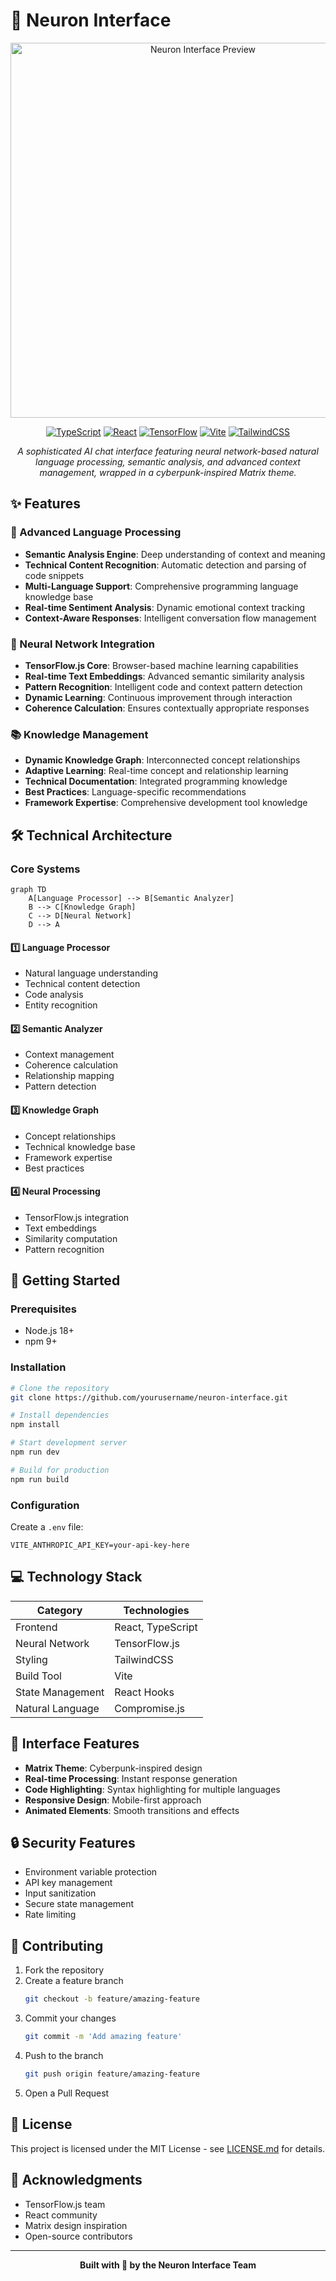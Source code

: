 # 🧠 Neuron Interface

<div align="center">
  <img src="preview.png" alt="Neuron Interface Preview" width="600">
  
  [![TypeScript](https://img.shields.io/badge/TypeScript-007ACC?style=for-the-badge&logo=typescript&logoColor=white)](https://www.typescriptlang.org/)
  [![React](https://img.shields.io/badge/React-20232A?style=for-the-badge&logo=react&logoColor=61DAFB)](https://reactjs.org/)
  [![TensorFlow](https://img.shields.io/badge/TensorFlow-FF6F00?style=for-the-badge&logo=tensorflow&logoColor=white)](https://www.tensorflow.org/js)
  [![Vite](https://img.shields.io/badge/Vite-646CFF?style=for-the-badge&logo=vite&logoColor=white)](https://vitejs.dev/)
  [![TailwindCSS](https://img.shields.io/badge/Tailwind_CSS-38B2AC?style=for-the-badge&logo=tailwind-css&logoColor=white)](https://tailwindcss.com/)

  *A sophisticated AI chat interface featuring neural network-based natural language processing, semantic analysis, and advanced context management, wrapped in a cyberpunk-inspired Matrix theme.*
</div>

## ✨ Features

### 🤖 Advanced Language Processing
- **Semantic Analysis Engine**: Deep understanding of context and meaning
- **Technical Content Recognition**: Automatic detection and parsing of code snippets
- **Multi-Language Support**: Comprehensive programming language knowledge base
- **Real-time Sentiment Analysis**: Dynamic emotional context tracking
- **Context-Aware Responses**: Intelligent conversation flow management

### 🔮 Neural Network Integration
- **TensorFlow.js Core**: Browser-based machine learning capabilities
- **Real-time Text Embeddings**: Advanced semantic similarity analysis
- **Pattern Recognition**: Intelligent code and context pattern detection
- **Dynamic Learning**: Continuous improvement through interaction
- **Coherence Calculation**: Ensures contextually appropriate responses

### 📚 Knowledge Management
- **Dynamic Knowledge Graph**: Interconnected concept relationships
- **Adaptive Learning**: Real-time concept and relationship learning
- **Technical Documentation**: Integrated programming knowledge
- **Best Practices**: Language-specific recommendations
- **Framework Expertise**: Comprehensive development tool knowledge

## 🛠️ Technical Architecture

### Core Systems

```mermaid
graph TD
    A[Language Processor] --> B[Semantic Analyzer]
    B --> C[Knowledge Graph]
    C --> D[Neural Network]
    D --> A
```

#### 1️⃣ Language Processor
- Natural language understanding
- Technical content detection
- Code analysis
- Entity recognition

#### 2️⃣ Semantic Analyzer
- Context management
- Coherence calculation
- Relationship mapping
- Pattern detection

#### 3️⃣ Knowledge Graph
- Concept relationships
- Technical knowledge base
- Framework expertise
- Best practices

#### 4️⃣ Neural Processing
- TensorFlow.js integration
- Text embeddings
- Similarity computation
- Pattern recognition

## 🚀 Getting Started

### Prerequisites
- Node.js 18+
- npm 9+

### Installation

```bash
# Clone the repository
git clone https://github.com/yourusername/neuron-interface.git

# Install dependencies
npm install

# Start development server
npm run dev

# Build for production
npm run build
```

### Configuration

Create a `.env` file:

```env
VITE_ANTHROPIC_API_KEY=your-api-key-here
```

## 💻 Technology Stack

| Category | Technologies |
|----------|-------------|
| Frontend | React, TypeScript |
| Neural Network | TensorFlow.js |
| Styling | TailwindCSS |
| Build Tool | Vite |
| State Management | React Hooks |
| Natural Language | Compromise.js |

## 🎨 Interface Features

- **Matrix Theme**: Cyberpunk-inspired design
- **Real-time Processing**: Instant response generation
- **Code Highlighting**: Syntax highlighting for multiple languages
- **Responsive Design**: Mobile-first approach
- **Animated Elements**: Smooth transitions and effects

## 🔒 Security Features

- Environment variable protection
- API key management
- Input sanitization
- Secure state management
- Rate limiting

## 🤝 Contributing

1. Fork the repository
2. Create a feature branch
   ```bash
   git checkout -b feature/amazing-feature
   ```
3. Commit your changes
   ```bash
   git commit -m 'Add amazing feature'
   ```
4. Push to the branch
   ```bash
   git push origin feature/amazing-feature
   ```
5. Open a Pull Request

## 📄 License

This project is licensed under the MIT License - see [LICENSE.md](LICENSE.md) for details.

## 🙏 Acknowledgments

- TensorFlow.js team
- React community
- Matrix design inspiration
- Open-source contributors

---

<div align="center">
  <strong>Built with 💚 by the Neuron Interface Team</strong>
</div>
